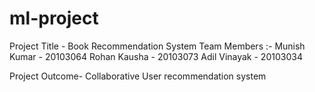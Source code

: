 # ml-project
Project Title - Book Recommendation System
Team Members :-
Munish Kumar - 20103064
Rohan Kausha - 20103073
Adil Vinayak - 20103034

Project Outcome- 
Collaborative User recommendation system 
